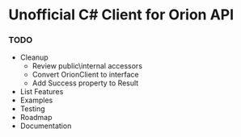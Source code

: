 # Unofficial C# Client for Orion API

### TODO
  - Cleanup
    - Review public\internal accessors
    - Convert OrionClient to interface
    - Add Success property to Result
  - List Features
  - Examples
  - Testing
  - Roadmap
  - Documentation
